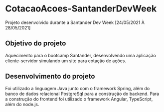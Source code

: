# CotacaoAcoes-SantanderDevWeek
Projeto desenvolvido durante a Santander Dev Week [24/05/2021 À 28/05/2021]

## Objetivo do projeto
Aquecimento para o bootcamp Santander, desenvolvendo uma aplicação cliente-servidor simulando um site para cotação de ações.

## Desenvolvimento do projeto
Foi utilizado a linguagem Java junto com o framework Spring, além do banco de dados relacional PostgreSql para a construção do backend.
Para a construção do frontend foi utilizado o framework Angular, TypeScript, além do node.js.
